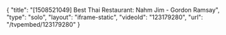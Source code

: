 {
    "title": "[1508521049] Best Thai Restaurant: Nahm Jim - Gordon Ramsay",
    "type": "solo",
    "layout": "iframe-static",
    "videoId": "123179280",
    "url": "\/tvpembed\/123179280"
}